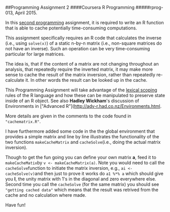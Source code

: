##Programming Assignment 2
####Coursera R Programming
#####rprog-013, April 2015.

In this [second programming](https://class.coursera.org/rprog-013/human_grading/view/courses/973494/assessments/3/submissions) assignment, it is required to write an R
function that is able to cache potentially time-consuming computations.

This assignment specifically requires an R code that calculates the inverse (i.e., using `solve(x)`) of a static n-by-n matrix (i.e., non-square matrices do not have an inverse). Such an operation can be very time-consuming particular for large matrices.

The idea is, that if the content of a matrix are not changing throughout an analysis, that repeatedly require the inverted matrix, it may make more sense to cache the result of the matrix inversion, rather than repeatedly re-calculate it. In other words the result can be looked up in the cache.

This Programming Assignment will take advantage of the [lexical scoping](https://www.stat.auckland.ac.nz/~ihaka/downloads/lexical.pdf) rules of
the R language and how these can be manipulated to preserve state inside
of an R object. See also __Hadley Wickham__'s discussion of Environments in ["Advanced R"](http://adv-r.had.co.nz/Environments.html.

More details are given in the comments to the code found in `"cachematrix.R"`.

I have furthermore added some code in the the global environment that provides a simple matrix and line by line illustrates the functionality of the two functions `makeCacheMatrix` and `cacheSolve`(i.e., doing the actual matrix inversion).

Though to get the fun going you can define your own matrix __a__, feed it to `makeCacheMatix`by `v <- makeCacheMatrix(a)`. Note you would need to call the `cacheSolve`function to initiate the matrix inversion, e.g., `ai <- cacheSolve(v)`and then just to prove it works do `a1 %*% a` which should give you __I__, the unity matrix with 1's in the diagonal and zero everywhere else. Second time you call the `cacheSolve` (for the same matrix) you should see `"getting cached data"` which means that the result was retrived from the cache and no calculation where made.

Have fun!

